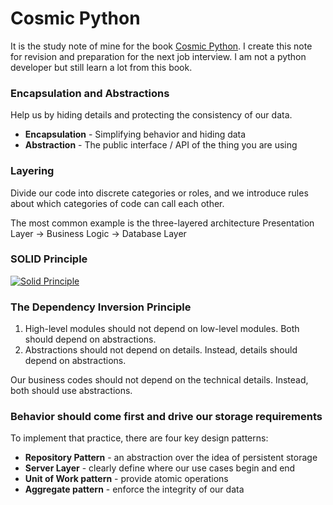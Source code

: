 # Cosmic Python
It is the study note of mine for the book [Cosmic Python](https://www.cosmicpython.com). I create this note for revision and preparation for the next job interview. I am not a python developer but still learn a lot from this book.

### Encapsulation and Abstractions
Help us by hiding details and protecting the consistency of our data.

 - **Encapsulation** - Simplifying behavior and hiding data
 - **Abstraction** - The public interface / API of the thing you are using

### Layering
Divide our code into discrete categories or roles, and we introduce rules about which categories of code can call each other.

The most common example is the three-layered architecture
Presentation Layer -> Business Logic -> Database Layer

### SOLID Principle
[![Solid Principle](https://miro.medium.com/max/1400/1*jNx5bZR301i1gb4Dq_qzMQ.png)](https://medium.com/bgl-tech/what-are-the-solid-design-principles-c61feff33685)

### The Dependency Inversion Principle

1. High-level modules should not depend on low-level modules. Both should depend on abstractions.
2. Abstractions should not depend on details. Instead, details should depend on abstractions.

Our business codes should not depend on the technical details. Instead, both should use abstractions. 

### Behavior should come first and drive our storage requirements
To implement that practice, there are four key design patterns:
 - **Repository Pattern** - an abstraction over the idea of persistent storage
 - **Server Layer** - clearly define where our use cases begin and end
 - **Unit of Work pattern** - provide atomic operations
 - **Aggregate pattern** - enforce the integrity of our data
